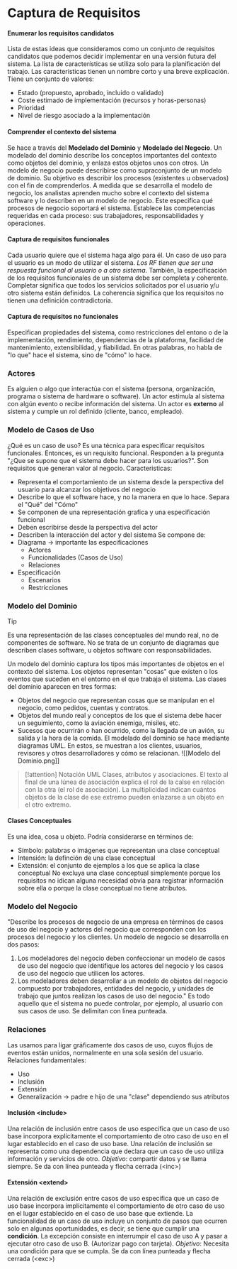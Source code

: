 # Captura de Requisitos
#### Enumerar los requisitos candidatos
Lista de estas ideas que consideramos como un conjunto de requisitos candidatos que podemos decidir implementar en una versión futura del sistema. La lista de características se utiliza solo para la planificación del trabajo.
Las características tienen un nombre corto y una breve explicación. Tiene un conjunto de valores:
- Estado (propuesto, aprobado, incluido o validado)
- Coste estimado de implementación (recursos y horas-personas)
- Prioridad
- Nivel de riesgo asociado a la implementación
#### Comprender el contexto del sistema
Se hace a través del **Modelado del Dominio** y **Modelado del Negocio**.
Un modelado del dominio describe los conceptos importantes del contexto como objetos del dominio, y enlaza estos objetos unos con otros.
Un modelo de negocio puede describirse como supraconjunto de un modelo de dominio. Su objetivo es describir los procesos (existentes u observados) con el fin de comprenderlos.
A medida que se desarrolla el modelo de negocio, los analistas aprenden mucho sobre el contexto del sistema software y lo describen en un modelo de negocio. Este especifica qué procesos de negocio soportará el sistema. Establece las competencias requeridas en cada proceso: sus trabajadores, responsabilidades y operaciones.
#### Captura de requisitos funcionales
Cada usuario quiere que el sistema haga algo para él. Un caso de uso para el usuario es un modo de utilizar el sistema. *Los RF tienen que ser una respuesta funcional al usuario o a otro sistema*. También, la especificación de los requisitos funcionales de un sistema debe ser completa y coherente. Completar significa que todos los servicios solicitados por el usuario y/u otro sistema están definidos. La coherencia significa que los requisitos no tienen una definición contradictoria. 
#### Captura de requisitos no funcionales
Especifican propiedades del sistema, como restricciones del entono o de la implementación, rendimiento, dependencias de la plataforma, facilidad de mantenimiento, extensibilidad, y fiabilidad. En otras palabras, no habla de "lo que" hace el sistema, sino de "cómo" lo hace.
### Actores
Es alguien o algo que interactúa con el sistema (persona, organización, programa o sistema de hardware o software). Un actor estimula al sistema con algún evento o recibe información del sistema. Un actor es **externo** al sistema y cumple un rol definido (cliente, banco, empleado).
### Modelo de Casos de Uso
¿Qué es un caso de uso? Es una técnica para especificar requisitos funcionales. Entonces, es un requisito funcional. Responden a la pregunta "¿Que se supone que el sistema debe hacer para los usuarios?". Son requisitos que generan valor al negocio.
Caracteristicas:
- Representa el comportamiento de un sistema desde la perspectiva del usuario para alcanzar los objetivos del negocio
- Describe lo que el software hace, y no la manera en que lo hace. Separa el "Qué" del "Cómo"
- Se componen de una representación grafica y una especificación funcional
- Deben escribirse desde la perspectiva del actor
- Describen la interacción del actor y del sistema
Se compone de:
- Diagrama -> importante las especificaciones
	- Actores
	- Funcionalidades (Casos de Uso)
	- Relaciones
- Especificación
	- Escenarios
	- Restricciones
### Modelo del Dominio
> [!tip]
 >Es una representación de las clases conceptuales del mundo real, no de componentes de software. No se trata de un conjunto de diagramas que describen clases software, u objetos software con responsabilidades.
 
Un modelo del dominio captura los tipos más importantes de objetos en el contexto del sistema. Los objetos representan "cosas" que existen o los eventos que suceden en el entorno en el que trabaja el sistema. Las clases del dominio aparecen en tres formas:
- Objetos del negocio que representan cosas que se manipulan en el negocio, como pedidos, cuentas y contratos.
- Objetos del mundo real y conceptos de los que el sistema debe hacer un seguimiento, como la aviación enemiga, misiles, etc.
- Sucesos que ocurrirán o han ocurrido, como la llegada de un avión, su salida y la hora de la comida.
El modelado del dominio se hace mediante diagramas UML. En estos, se muestran a los clientes, usuarios, revisores  y otros desarrolladores y cómo se relacionan.
![[Modelo del Dominio.png]]
> [!attention] Notación UML
> Clases, atributos y asociaciones. El texto al final de una lúnea de asociación explica el rol de la calse en relación con la otra (el rol de asociación). La multiplicidad indican cuántos objetos de la clase de ese extremo pueden enlazarse a un objeto en el otro extremo.
#### Clases Conceptuales
Es una idea, cosa u objeto. Podría considerarse en términos de:
- Símbolo: palabras o imágenes que representan una clase conceptual
- Intensión: la definción de una clase conceptual
- Extensión: el conjunto de ejemplos a los que se aplica la clase conceptual
No excluya una clase conceptual simplemente porque los requisitos no idican alguna necesidad obvia para registrar información sobre ella o porque la clase conceptual no tiene atributos.
### Modelo del Negocio
"Describe los procesos de negocio de una empresa en términos de casos de uso del negocio y actores del negocio que corresponden con los procesos del negocio y los clientes.
Un modelo de negocio se desarrolla en dos pasos:
1. Los modeladores del negocio deben confeccionar un modelo de casos de uso del negocio que identifique los actores del negocio y los casos de uso del negocio que utilicen los actores.
2. Los modeladores deben desarrollar a un modelo de objetos del negocio compuesto por trabajadores, entidades del negocio, y unidades de trabajo que juntos realizan los casos de uso del negocio."
Es todo aquello que el sistema no puede controlar, por ejemplo, al usuario con sus casos de uso. Se delimitan con linea punteada.
### Relaciones
Las usamos para ligar gráficamente dos casos de uso, cuyos flujos de eventos están unidos, normalmente en una sola sesión del usuario. 
Relaciones fundamentales:
- Uso
- Inclusión
- Extensión
- Generalización -> padre e hijo de una "clase" dependiendo sus atributos
#### Inclusión \<include>
Una relación de inclusión entre casos de uso especifica que un caso de uso base incorpora explícitamente el comportamiento de otro caso de uso en el lugar establecido en el caso de uso base.
Una relación de inclusión se representa como una dependencia que declara que un caso de uso utiliza información y servicios de otro.
*Objetivo*: compartir datos y se llama siempre. Se da con línea punteada y flecha cerrada (\<inc>)
#### Extensión \<extend>
Una relación de exclusión entre casos de uso especifica que un caso de uso base incorpora implícitamente el comportamiento de otro caso de uso en el lugar establecido en el caso de uso base que extiende.
La funcionalidad de un caso de uso incluye un conjunto de pasos que ocurren solo en algunas oportunidades, es decir, se tiene que cumplir una **condición**.
La excepción consiste en interrumpir el caso de uso A y pasar a ejecutar otro caso de uso B. (Autorizar pago con tarjeta).
*Objetivo*: Necesita una condición para que se cumpla. Se da con línea punteada y flecha cerrada (\<exc>)